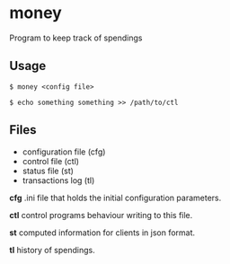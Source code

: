 # money

Program to keep track of spendings

## Usage

```$ money <config file>```

```$ echo something something >> /path/to/ctl```

## Files

- configuration file    (cfg)
- control file          (ctl)
- status file           (st)
- transactions log      (tl)

**cfg** .ini file that holds the initial configuration parameters.

**ctl** control programs behaviour writing to this file.

**st**  computed information for clients in json format.

**tl**  history of spendings.

## 
